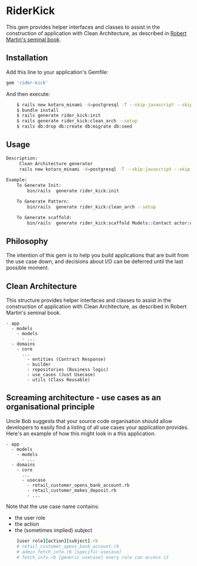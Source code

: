 # RiderKick
This gem provides helper interfaces and classes to assist in the construction of application with
Clean Architecture, as described in [Robert Martin's seminal book](https://www.amazon.com/gp/product/0134494164).


## Installation

Add this line to your application's Gemfile:

```ruby
gem 'rider-kick'
```

And then execute:
```bash
    $ rails new kotaro_minami -d=postgresql -T --skip-javascript --skip-asset-pipeline
    $ bundle install
    $ rails generate rider_kick:init
    $ rails generate rider_kick:clean_arch --setup
    $ rails db:drop db:create db:migrate db:seed
```

## Usage
```bash
Description:
     Clean Architecture generator
     rails new kotaro_minami -d=postgresql -T --skip-javascript --skip-asset-pipeline
     
Example:
    To Generate Init:
        bin/rails  generate rider_kick:init

    To Generate Pattern:
        bin/rails  generate rider_kick:clean_arch --setup

    To Generate scaffold:
        bin/rails  generate rider_kick:scaffold Models::Contact actor:user

```

## Philosophy

The intention of this gem is to help you build applications that are built from the use case down,
and decisions about I/O can be deferred until the last possible moment.

## Clean Architecture
This structure provides helper interfaces and classes to assist in the construction of application with Clean Architecture, as described in Robert Martin's seminal book.

```
- app
  - models
    - models
      - ...
  - domains 
    - core
      ...
        - entities (Contract Response)
        - builder
        - repositories (Business logic)
        - use_cases (Just Usecase)
        - utils (Class Reusable)
```
## Screaming architecture - use cases as an organisational principle
Uncle Bob suggests that your source code organisation should allow developers to easily find a listing of all use cases your application provides. Here's an example of how this might look in a this application.
```
- app
  - models
    - models
      - ...
  - domains 
    - core
      ...
      - usecase
        - retail_customer_opens_bank_account.rb
        - retail_customer_makes_deposit.rb
        - ...
```
Note that the use case name contains:

- the user role
- the action
- the (sometimes implied) subject
```ruby
    [user role][action][subject].rb
    # retail_customer_opens_bank_account.rb
    # admin_fetch_info.rb [specific usecase]
    # fetch_info.rb [generic usecase] every role can access it
```

